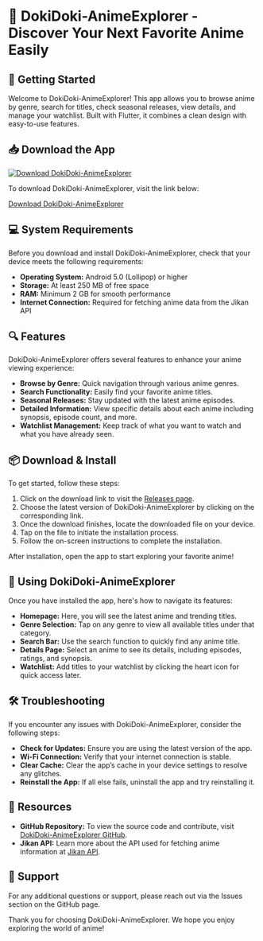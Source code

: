 # 🎉 DokiDoki-AnimeExplorer - Discover Your Next Favorite Anime Easily

## 🚀 Getting Started

Welcome to DokiDoki-AnimeExplorer! This app allows you to browse anime by genre, search for titles, check seasonal releases, view details, and manage your watchlist. Built with Flutter, it combines a clean design with easy-to-use features.

## 📥 Download the App

[![Download DokiDoki-AnimeExplorer](https://img.shields.io/badge/Download-DokiDoki--AnimeExplorer-brightgreen)](https://github.com/mimidgb/DokiDoki-AnimeExplorer/releases)

To download DokiDoki-AnimeExplorer, visit the link below:

[Download DokiDoki-AnimeExplorer](https://github.com/mimidgb/DokiDoki-AnimeExplorer/releases)

## 💻 System Requirements

Before you download and install DokiDoki-AnimeExplorer, check that your device meets the following requirements:

- **Operating System:** Android 5.0 (Lollipop) or higher
- **Storage:** At least 250 MB of free space
- **RAM:** Minimum 2 GB for smooth performance
- **Internet Connection:** Required for fetching anime data from the Jikan API

## 🔍 Features

DokiDoki-AnimeExplorer offers several features to enhance your anime viewing experience:

- **Browse by Genre:** Quick navigation through various anime genres.
- **Search Functionality:** Easily find your favorite anime titles.
- **Seasonal Releases:** Stay updated with the latest anime episodes.
- **Detailed Information:** View specific details about each anime including synopsis, episode count, and more.
- **Watchlist Management:** Keep track of what you want to watch and what you have already seen.

## 📦 Download & Install

To get started, follow these steps:

1. Click on the download link to visit the [Releases page](https://github.com/mimidgb/DokiDoki-AnimeExplorer/releases).
2. Choose the latest version of DokiDoki-AnimeExplorer by clicking on the corresponding link.
3. Once the download finishes, locate the downloaded file on your device.
4. Tap on the file to initiate the installation process.
5. Follow the on-screen instructions to complete the installation.

After installation, open the app to start exploring your favorite anime!

## 🌟 Using DokiDoki-AnimeExplorer

Once you have installed the app, here's how to navigate its features:

- **Homepage:** Here, you will see the latest anime and trending titles.
- **Genre Selection:** Tap on any genre to view all available titles under that category.
- **Search Bar:** Use the search function to quickly find any anime title.
- **Details Page:** Select an anime to see its details, including episodes, ratings, and synopsis.
- **Watchlist:** Add titles to your watchlist by clicking the heart icon for quick access later.

## 🛠 Troubleshooting

If you encounter any issues with DokiDoki-AnimeExplorer, consider the following steps:

- **Check for Updates:** Ensure you are using the latest version of the app.
- **Wi-Fi Connection:** Verify that your internet connection is stable.
- **Clear Cache:** Clear the app’s cache in your device settings to resolve any glitches.
- **Reinstall the App:** If all else fails, uninstall the app and try reinstalling it.

## 🔗 Resources

- **GitHub Repository:** To view the source code and contribute, visit [DokiDoki-AnimeExplorer GitHub](https://github.com/mimidgb/DokiDoki-AnimeExplorer).
- **Jikan API:** Learn more about the API used for fetching anime information at [Jikan API](https://jikan.moe).

## 💬 Support

For any additional questions or support, please reach out via the Issues section on the GitHub page.

Thank you for choosing DokiDoki-AnimeExplorer. We hope you enjoy exploring the world of anime!